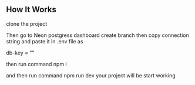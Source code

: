 

## How It Works

clone the project 

Then go to Neon postgress dashboard create branch then copy connection string and paste it in .env file as 

db-key = ""

then run command npm i 

and then run command npm run dev your project will be start working
